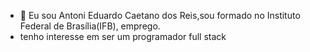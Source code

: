 - 👋 Eu sou Antoni Eduardo Caetano dos Reis,sou formado no Instituto Federal de Brasília(IFB), emprego.
- tenho interesse em ser um programador full stack
